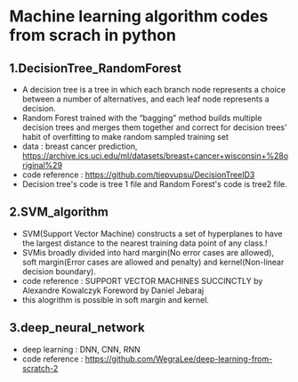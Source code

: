 # Machine learning algorithm codes from scrach in python
## 1.DecisionTree_RandomForest
* A decision tree is a tree in which each branch node represents a choice between a number of alternatives, and each leaf node represents 
a decision. 
* Random Forest trained with the “bagging” method builds multiple decision trees and merges them together and correct for decision trees' habit of overfitting to make random sampled training set
* data : breast cancer prediction, https://archive.ics.uci.edu/ml/datasets/breast+cancer+wisconsin+%28original%29
* code reference : https://github.com/tiepvupsu/DecisionTreeID3
* Decision tree's code is tree 1 file and Random Forest's code is tree2 file.
 
## 2.SVM_algorithm
* SVM(Support Vector Machine) constructs a set of hyperplanes to have the largest distance to the nearest training data point of any class.!
* SVMis broadly divided into hard margin(No error cases are allowed), soft margin(Error cases are allowed and penalty) and kernel(Non-linear decision boundary). 
* code reference : SUPPORT VECTOR MACHINES SUCCINCTLY by Alexandre Kowalczyk Foreword by Daniel Jebaraj
* this alogrithm is possible in soft margin and kernel.

## 3.deep_neural_network
* deep learning : DNN, CNN, RNN
* code reference : https://github.com/WegraLee/deep-learning-from-scratch-2
